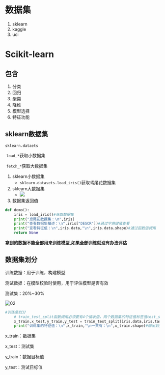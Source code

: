 # 数据集

1. sklearn
2. kaggle
3. uci

# Scikit-learn

## 包含

1. 分类
2. 回归
3. 聚类
4. 降维
5. 模型选择
6. 特征功能

## sklearn数据集

`sklearn.dataets`

​	`load_*`获取小数据集

​	`fetch_*`获取大数据集

1. sklearn小数据集
   - `sklearn.datasets.load_iris()`获取鸢尾花数据集
2. sklearn大数据集
   - ![](C:\Users\wangzun\Pictures\黑马机器学习\01_1.png)
3. 数据集返回值

```python
def demo():
    iris = load_iris()#获取数据集
    print("鸢尾花数据集：\n",iris)
    print("查看数据集描述：\n",iris["DESCR"])#通过字典键值查看
    print("查看特征值：\n",iris.data,"\n",iris.data.shape)#通过函数值调用
    return None
```

**拿到的数据不能全部用来训练模型,如果全部训练就没有办法评估**

## 数据集划分

训练数据：用于训练，构建模型

测试数据：在模型校验时使用，用于评估模型是否有效

测试集：20%~30%

![02](C:\Users\wangzun\Pictures\黑马机器学习\01_2.png)

```python
#训练集划分
    # train_test_split函数调用必须要有4个接收值，两个数据集的特征值标签值test_size数据的划分量，random_state随机种子值
    x_train,x_test,y_train,y_test = train_test_split(iris.data,iris.target, test_size = 0.2,random_state = 22)
    print("训练集的特征值：\n",x_train,"\n一共有：\n",x_train.shape)#输出划分后的数据集和统计一共有多少数据
```

x_train：数据集

x_test：测试集

y_train：数据目标值

y_test：测试目标值